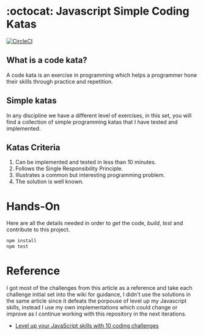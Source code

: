 # :octocat: Javascript Simple Coding Katas
[![CircleCI](https://circleci.com/gh/ernestohs/javascript.katas.simple.svg?style=svg&circle-token=b793fe2331d698e25cdac28c9a2427c06ae39431)](https://app.circleci.com/pipelines/github/ernestohs/javascript.katas.simple)

## What is a code kata?
A code kata is an exercise in programming which helps a programmer hone their skills through practice and repetition.

## Simple katas
In any discipline we have a different level of exercises, in this set, you will find a collection of simple programming katas that I have tested and implemented.

## Katas Criteria

1. Can be implemented and tested in less than 10 minutes.
2. Follows the Single Responsibility Principle.
3. Illustrates a common but interesting programming problem.
4. The solution is well known.

# Hands-On

Here are all the details needed in order to *get* the code, *build*, *test* and contribute to this project.

```sh
npm install
npm test
```

# Reference
I got most of the challenges from this article as a reference and take each challenge initial set into the wiki for guidance, I didn't use the solutions in the same article since it defeats the porpouse of level up my Javascript skills, instead I use my own implementations which could change or improve as I continue working with this repository in the next iterations.
- [Level up your JavaScript skills with 10 coding challenges](https://www.educative.io/blog/level-up-javascript-coding-challenge)
